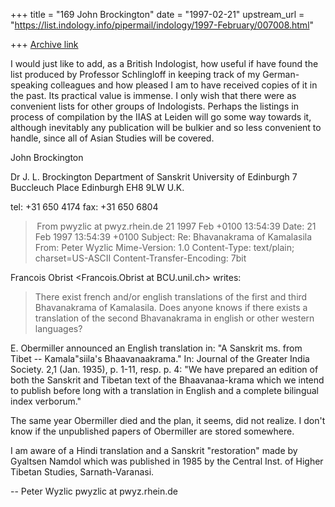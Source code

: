 +++
title = "169 John Brockington"
date = "1997-02-21"
upstream_url = "https://list.indology.info/pipermail/indology/1997-February/007008.html"

+++
[Archive link](https://list.indology.info/pipermail/indology/1997-February/007008.html)

I would just like to add, as a British Indologist, how useful if have found the list 
produced by Professor Schlingloff in keeping track of my German-speaking colleagues and 
how pleased I am to have received copies of it in the past.   Its practical value is 
immense.  I only wish that there were as convenient lists for other groups of 
Indologists.  Perhaps the listings in process of compilation by the IIAS at Leiden will 
go some way towards it, although inevitably any publication will be bulkier and so less 
convenient to handle, since all of Asian Studies will be covered.


John Brockington

Dr J. L. Brockington
Department of Sanskrit
University of Edinburgh
7 Buccleuch Place
Edinburgh   EH8 9LW     U.K.

tel: +31 650 4174
fax: +31 650 6804


> From pwyzlic at pwyz.rhein.de 21 1997 Feb +0100 13:54:39
Date: 21 Feb 1997 13:54:39 +0100
Subject: Re: Bhavanakrama of Kamalasila
From: Peter Wyzlic <pwyzlic at pwyz.rhein.de>
Mime-Version: 1.0
Content-Type: text/plain; charset=US-ASCII
Content-Transfer-Encoding: 7bit

Francois Obrist <Francois.Obrist at BCU.unil.ch> writes:

> There exist french and/or english translations of the first and third
> Bhavanakrama of Kamalasila.
> Does anyone knows if there exists a translation of the second Bhavanakrama
> in english or other western languages?

E. Obermiller announced an English translation in: "A Sanskrit
ms. from Tibet -- Kamala"siila's Bhaavanaakrama." In: Journal of the
Greater India Society. 2,1 (Jan. 1935), p. 1-11, resp. p. 4: "We have
prepared an edition of both the Sanskrit and Tibetan text of the
Bhaavanaa-krama which we intend to publish before long with a
translation in English and a complete bilingual index verborum." 

The same year Obermiller died and the plan, it seems, did not
realize. I don't know if the unpublished papers of Obermiller are
stored somewhere.

I am aware of a Hindi translation and a Sanskrit "restoration" made by
Gyaltsen Namdol which was published in 1985 by the Central Inst. of
Higher Tibetan Studies, Sarnath-Varanasi.

-- 
Peter Wyzlic                                          pwyzlic at pwyz.rhein.de




